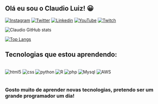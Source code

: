 ## Olá eu sou o Claudio Luiz! 😀

[![Instagram](https://img.shields.io/badge/Instagram-E4405F?style=for-the-badge&logo=instagram&logoColor=white
)](https://www.instagram.com/claudioionck/)
[![Twitter](https://img.shields.io/badge/Twitter-1DA1F2?style=for-the-badge&logo=twitter&logoColor=white
)](https://twitter.com/Claudio_Ionck)
[![Linkedin](https://img.shields.io/badge/LinkedIn-0077B5?style=for-the-badge&logo=linkedin&logoColor=white
)](https://www.linkedin.com/in/claudio-luiz-defrein-ionck-74505a1a3/)
[![YouTube](https://img.shields.io/badge/YouTube-FF0000?style=for-the-badge&logo=youtube&logoColor=white
)](https://www.youtube.com/channel/UCcaSSGG2Q60IDbMfPdjW-Vg)
[![Twitch](https://img.shields.io/badge/Twitch-9146FF?style=for-the-badge&logo=twitch&logoColor=white
)](https://www.twitch.tv/europeanplayerr)

![Claudio GitHub stats](https://github-readme-stats.vercel.app/api?username=ClaudioIonck&show_icons=true&theme=dracula)

[![Top Langs](https://github-readme-stats.vercel.app/api/top-langs/?username=ClaudioIonck&layout=compact)](https://github.com/anuraghazra/github-readme-stats)

## Tecnologias que estou aprendendo:

<div style="display: inline_block"><br/>
    <img align="center" alt="html5" src="https://img.shields.io/badge/HTML5-E34F26?style=for-the-badge&logo=html5&logoColor=white"/>
    <img align="center" alt="css" src="https://img.shields.io/badge/CSS3-1572B6?style=for-the-badge&logo=css3&logoColor=white"/>
    <img align="center" alt="python" src="https://img.shields.io/badge/Python-14354C?style=for-the-badge&logo=python&logoColor=white"/>
    <img align="center" alt="R" src="https://img.shields.io/badge/R-276DC3?style=for-the-badge&logo=r&logoColor=white"/>
    <img align="center" alt="php" src="https://img.shields.io/badge/PHP-777BB4?style=for-the-badge&logo=php&logoColor=white"/>
    <img align="center" alt="Mysql" src="https://img.shields.io/badge/MySQL-00000F?style=for-the-badge&logo=mysql&logoColor=white"/>
    <img align="center" alt="AWS" src="https://img.shields.io/badge/Amazon_AWS-232F3E?style=for-the-badge&logo=amazon-aws&logoColor=white"/>    
</div><br/>

### Gosto muito de aprender novas tecnologias, pretendo ser um grande programador um dia!

